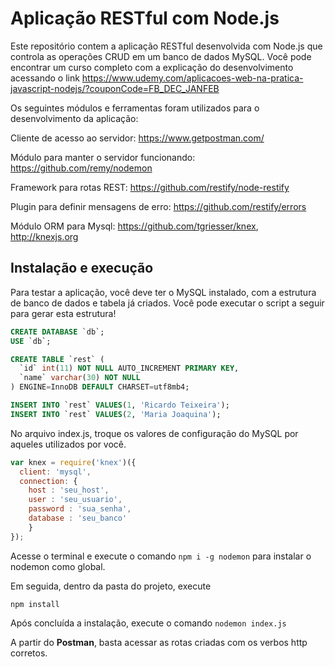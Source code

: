 # Aplicação RESTful com Node.js

Este repositório contem a aplicação RESTful desenvolvida com Node.js que controla as operações CRUD em um banco de dados MySQL. Você pode encontrar um curso completo com a explicação do desenvolvimento acessando o link https://www.udemy.com/aplicacoes-web-na-pratica-javascript-nodejs/?couponCode=FB_DEC_JANFEB

Os seguintes módulos e ferramentas foram utilizados para o desenvolvimento da aplicação:

Cliente de acesso ao servidor: https://www.getpostman.com/

Módulo para manter o servidor funcionando: https://github.com/remy/nodemon

Framework para rotas REST: https://github.com/restify/node-restify

Plugin para definir mensagens de erro: https://github.com/restify/errors

Módulo ORM para Mysql: https://github.com/tgriesser/knex, http://knexjs.org

## Instalação e execução

Para testar a aplicação, você deve ter o MySQL instalado, com a estrutura de banco de dados e tabela já criados. Você pode executar o script a seguir para gerar esta estrutura!

```sql
CREATE DATABASE `db`;
USE `db`;

CREATE TABLE `rest` (
  `id` int(11) NOT NULL AUTO_INCREMENT PRIMARY KEY,
  `name` varchar(30) NOT NULL
) ENGINE=InnoDB DEFAULT CHARSET=utf8mb4;

INSERT INTO `rest` VALUES(1, 'Ricardo Teixeira');
INSERT INTO `rest` VALUES(2, 'Maria Joaquina');
```

No arquivo index.js, troque os valores de configuração do MySQL por aqueles utilizados por você.

```javascript
var knex = require('knex')({
  client: 'mysql',
  connection: {
    host : 'seu_host',
    user : 'seu_usuario',
    password : 'sua_senha',
    database : 'seu_banco'
    }
});
```

Acesse o terminal e execute o comando `npm i -g nodemon` para instalar o nodemon como global.

Em seguida, dentro da pasta do projeto, execute

```
npm install
```

Após concluída a instalação, execute o comando `nodemon index.js`

A partir do **Postman**, basta acessar as rotas criadas com os verbos http corretos.
